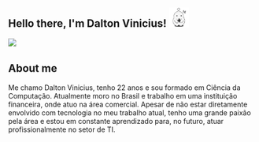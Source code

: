 ## Hello there, I'm Dalton Vinicius! <img src="hello.gif" alt="hello gif" width="40"/>
<a href="https://www.linkedin.com/in/daltonvinicius/" target="_blank" rel="noopener noreferrer">
  <img src="https://cdn.jsdelivr.net/gh/devicons/devicon@latest/icons/linkedin/linkedin-original.svg" width="40"/>
</a>

          
          
          
## About me
Me chamo Dalton Vinicius, tenho 22 anos e sou formado em Ciência da Computação. Atualmente moro no Brasil e trabalho em uma instituição financeira, onde atuo na área comercial. Apesar de não estar diretamente envolvido com tecnologia no meu trabalho atual, tenho uma grande paixão pela área e estou em constante aprendizado para, no futuro, atuar profissionalmente no setor de TI.

<!--
**daltonvinicius/daltonvinicius** is a ✨ _special_ ✨ repository because its `README.md` (this file) appears on your GitHub profile.

Here are some ideas to get you started:

- 🔭 I’m currently working on ...
- 🌱 I’m currently learning ...
- 👯 I’m looking to collaborate on ...
- 🤔 I’m looking for help with ...
- 💬 Ask me about ...
- 📫 How to reach me: ...
- 😄 Pronouns: ...
- ⚡ Fun fact: ...
-->
